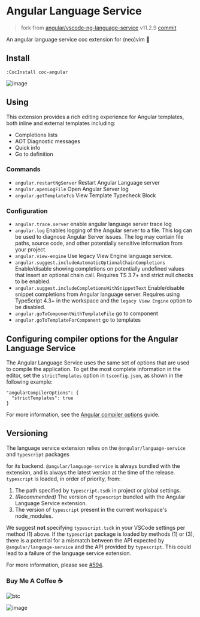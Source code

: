 # Angular Language Service

> fork from [angular/vscode-ng-language-service](https://github.com/angular/vscode-ng-language-service) v11.2.9
> [commit](https://github.com/angular/vscode-ng-language-service/commit/8b6e7afaef1b0f04d8deb9087158c5fc9ab5fe37)

An angular language service coc extension for (neo)vim 💖

## Install

``` vim
:CocInstall coc-angular
```

![image](https://user-images.githubusercontent.com/5492542/55223095-6826b180-5248-11e9-8bca-f0528c456850.png)

## Using

This extension provides a rich editing experience for Angular templates, both inline
and external templates including:

* Completions lists
* AOT Diagnostic messages
* Quick info
* Go to definition

### Commands

- `angular.restartNgServer` Restart Angular Language server
- `angular.openLogFile` Open Angular Server log
- `angular.getTemplateTcb` View Template Typecheck Block

### Configuration

- `angular.trace.server` enable angular language server trace log
- `angular.log` Enables logging of the Angular server to a file. This log can be used to diagnose Angular Server issues. The log may contain file paths, source code, and other potentially sensitive information from your project.
- `angular.view-engine` Use legacy View Engine language service.
- `angular.suggest.includeAutomaticOptionalChainCompletions` Enable/disable showing completions on potentially undefined values that insert an optional chain call. Requires TS 3.7+ and strict null checks to be enabled.
- `angular.suggest.includeCompletionsWithSnippetText` Enable/disable snippet completions from Angular language server. Requires using TypeScript 4.3+ in the workspace and the `legacy View Engine` option to be disabled.
- `angular.goToComponentWithTemplateFile` go to component
- `angular.goToTemplateForComponent` go to templates

## Configuring compiler options for the Angular Language Service

The Angular Language Service uses the same set of options that are used to compile the application.
To get the most complete information in the editor, set the `strictTemplates` option in `tsconfig.json`,
as shown in the following example:

```
"angularCompilerOptions": {
  "strictTemplates": true
}
```

For more information, see the [Angular compiler options](https://angular.io/guide/angular-compiler-options) guide.

## Versioning

The language service extension relies on the `@angular/language-service` and `typescript` packages

for its backend. `@angular/language-service` is always bundled with the extension, and is always
the latest version at the time of the release.
`typescript` is loaded, in order of priority, from:

1. The path specified by `typescript.tsdk` in project or global settings.
2. _(Recommended)_ The version of `typescript` bundled with the Angular Language Service extension.
3. The version of `typescript` present in the current workspace's node_modules.

We suggest **not** specifying `typescript.tsdk` in your VSCode settings
per method (1) above. If the `typescript` package is loaded by methods (1) or (3), there is a potential
for a mismatch between the API expected by `@angular/language-service` and the API provided by `typescript`.
This could lead to a failure of the language service extension.

For more information, please see [#594](https://github.com/angular/vscode-ng-language-service/issues/594).

### Buy Me A Coffee ☕️

![btc](https://img.shields.io/keybase/btc/iamcco.svg?style=popout-square)

![image](https://user-images.githubusercontent.com/5492542/42771079-962216b0-8958-11e8-81c0-520363ce1059.png)
